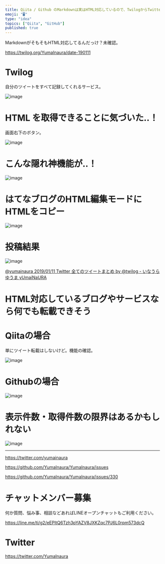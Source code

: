 ```yaml
---
title: Qiita / Github のMarkdownは実はHTML対応しているので、TwilogからTwitterの全ツイートを貼り付けることさ
emoji: "🖥"
type: "idea"
topics: ["Qiita", "GitHub"]
published: true
---
```


MarkdownがそもそもHTML対応してるんだっけ？未確認。



https://twilog.org/YumaInaura/date-190111

# Twilog

自分のツイートをすべて記録してくれるサービス。

![image](https://user-images.githubusercontent.com/13635059/51055165-658dc600-1622-11e9-851e-68ed1d542f9b.png)

# HTML を取得できることに気づいた‥！

画面右下のボタン。

![image](https://user-images.githubusercontent.com/13635059/51054916-a76a3c80-1621-11e9-89f3-18b610ab9654.png)

# こんな隠れ神機能が‥！


![image](https://user-images.githubusercontent.com/13635059/51054926-acc78700-1621-11e9-968d-834313396981.png)

# はてなブログのHTML編集モードにHTMLをコピー

![image](https://user-images.githubusercontent.com/13635059/51055237-a5ed4400-1622-11e9-86ef-11b9a2da1b0e.png)

# 投稿結果

![image](https://user-images.githubusercontent.com/13635059/51055033-f912c700-1621-11e9-8182-1ccb47e848e2.png)

[@yumainaura 2019/01/11 Twitter 全てのツイートまとめ by @twilog - いなうらゆうま yUmaiNaURA](http://yumainaura.hateblo.jp/entry/2019/01/12/043328)

# HTML対応しているブログやサービスなら何でも転載できそう

# Qiitaの場合

単にツイート転載はしないけど。機能の確認。

![image](https://user-images.githubusercontent.com/13635059/51054949-c23cb100-1621-11e9-9521-da1dafe9cf25.png)

# Githubの場合

![image](https://user-images.githubusercontent.com/13635059/51054963-cbc61900-1621-11e9-8289-54f73cdf423e.png)

# 表示件数・取得件数の限界はあるかもしれない


![image](https://user-images.githubusercontent.com/13635059/51055670-e39e9c80-1623-11e9-9fa0-42018b6399d5.png)


---

https://twitter.com/yumainaura

https://github.com/YumaInaura/YumaInaura/issues

https://github.com/YumaInaura/YumaInaura/issues/330








<!-- Update From Qiita API -->

# チャットメンバー募集


何か質問、悩み事、相談などあればLINEオープンチャットもご利用ください。

https://line.me/ti/g2/eEPltQ6Tzh3pYAZV8JXKZqc7PJ6L0rpm573dcQ





# Twitter


https://twitter.com/YumaInaura


<!-- Update From Qiita API -->


